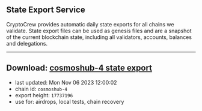 ## State Export Service
CryptoCrew provides automatic daily state exports for all chains we validate. State export files can be used as genesis files and are a snapshot of the current blockchain state, including all validators, accounts, balances and delegations.

---
**Download: [cosmoshub-4 state export](https://dl.ccvalidators.com/SERVICE/cosmoshub/cosmoshub-4_export_17737196.json)**
---

- last updated: Mon Nov 06 2023 12:00:02
- chain id: `cosmoshub-4`
- export height: `17737196`
- use for: airdrops, local tests, chain recovery

